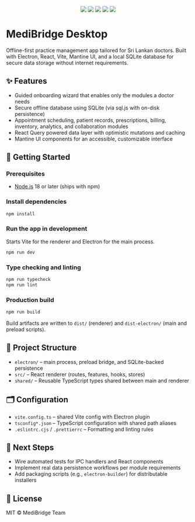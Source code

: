 <h3 align="center">
  <img src="https://img.shields.io/badge/Project-MediBridge-blue?style=for-the-badge&logo=medrt&logoColor=white" />
  <img src="https://img.shields.io/badge/Focus-Digital%20Healthcare-green?style=for-the-badge&logo=heartbeat&logoColor=white" />
  <img src="https://img.shields.io/badge/Platform-Open%20Source-orange?style=for-the-badge&logo=github&logoColor=white" />
  <img src="https://img.shields.io/badge/Built%20For-Doctors%20%26%20Clinics-red?style=for-the-badge&logo=stethoscope&logoColor=white" />
  <img src="https://img.shields.io/badge/Priority-Privacy%20%26%20Security-purple?style=for-the-badge&logo=shield&logoColor=white" />
</h3>

# MediBridge Desktop

Offline-first practice management app tailored for Sri Lankan doctors. Built with Electron, React, Vite, Mantine UI, and a local SQLite database for secure data storage without internet requirements.

## ✨ Features
- Guided onboarding wizard that enables only the modules a doctor needs
- Secure offline database using SQLite (via sql.js with on-disk persistence)
- Appointment scheduling, patient records, prescriptions, billing, inventory, analytics, and collaboration modules
- React Query powered data layer with optimistic mutations and caching
- Mantine UI components for an accessible, customizable interface

## 🚀 Getting Started

### Prerequisites
- [Node.js](https://nodejs.org/) 18 or later (ships with npm)

### Install dependencies
```powershell
npm install
```

### Run the app in development
Starts Vite for the renderer and Electron for the main process.
```powershell
npm run dev
```

### Type checking and linting
```powershell
npm run typecheck
npm run lint
```

### Production build
```powershell
npm run build
```
Build artifacts are written to `dist/` (renderer) and `dist-electron/` (main and preload scripts).

## 🧱 Project Structure
- `electron/` – main process, preload bridge, and SQLite-backed persistence
- `src/` – React renderer (routes, features, hooks, stores)
- `shared/` – Reusable TypeScript types shared between main and renderer

## 🗂️ Configuration
- `vite.config.ts` – shared Vite config with Electron plugin
- `tsconfig*.json` – TypeScript configuration with shared path aliases
- `.eslintrc.cjs` / `.prettierrc` – Formatting and linting rules

## 🧪 Next Steps
- Wire automated tests for IPC handlers and React components
- Implement real data persistence workflows per module requirements
- Add packaging scripts (e.g., `electron-builder`) for distributable installers

## 📄 License
MIT © MediBridge Team
